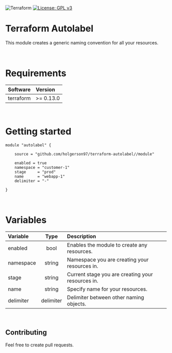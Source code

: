 ![Terraform](https://github.com/holgerson97/terraform-autolabel/actions/workflows/checks.yml/badge.svg)
[![License: GPL v3](https://img.shields.io/badge/License-GPLv3-blue.svg)](https://www.gnu.org/licenses/gpl-3.0)
# Terraform Autolabel
This module creates a generic naming convention for all your resources.

&nbsp;
# Requirements
| Software     |  Version  |
| :--------    | :-------- |
| terraform    | >= 0.13.0 |

&nbsp;
# Getting started
```hcl
module "autolabel" {

    source = "github.com/holgerson97/terraform-autolabel//module"

    enabled = true
    namespace = "customer-1"
    stage     = "prod"
    name      = "webapp-1"
    delimiter = "-"
    
}
```
&nbsp;
# Variables
| Variable  |  Type    | Description                                       |
| :---------| :------: | :------------------------------------------------ |
| enabled   | bool     | Enables the module to create any resources.       |
| namespace | string   | Namespace you are creating your resources in.     |
| stage     | string   | Current stage you are creating your resources in. |
| name      | string   | Specify name for your resources.                  |
| delimiter | delimiter| Delimiter between other naming objects.           |

&nbsp;
## Contributing
Feel free to create pull requests.